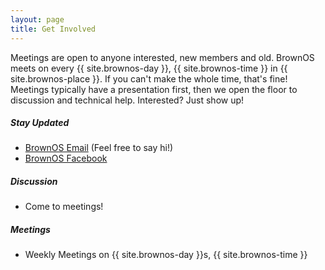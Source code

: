 ```yaml
---
layout: page
title: Get Involved
---
```


Meetings are open to anyone interested, new members and old. BrownOS meets on every {{ site.brownos-day }}, {{ site.brownos-time }} in {{ site.brownos-place }}. If you can't make the whole time, that's fine! Meetings typically have a presentation first, then we open the floor to discussion and technical help. Interested? Just show up!

##### Stay Updated
* [BrownOS Email](brownos@brown.edu) (Feel free to say hi!)
* [BrownOS Facebook](https://www.facebook.com/BrownOpenSource/)

##### Discussion
* Come to meetings!

##### Meetings
* Weekly Meetings on {{ site.brownos-day }}s, {{ site.brownos-time }}
